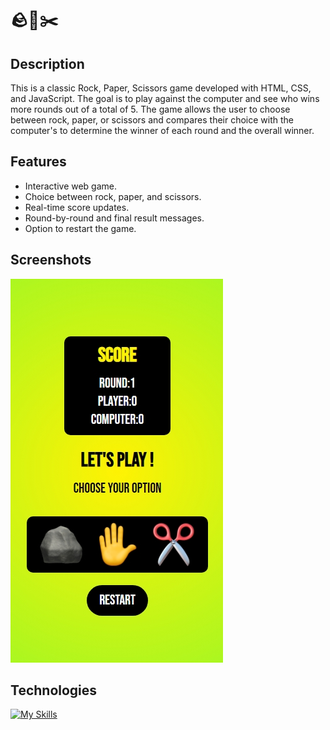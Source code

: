 
# :rock::page_with_curl::scissors:


## Description
This is a classic Rock, Paper, Scissors game developed with HTML, CSS, and JavaScript. The goal is to play against the computer and see who wins more rounds out of a total of 5. The game allows the user to choose between rock, paper, or scissors and compares their choice with the computer's to determine the winner of each round and the overall winner.

## Features
- Interactive web game.
- Choice between rock, paper, and scissors.
- Real-time score updates.
- Round-by-round and final result messages.
- Option to restart the game.

## Screenshots
![App Screenshot](assets/rps.jpeg)

## Technologies
[![My Skills](https://skillicons.dev/icons?i=js,html,css)](https://skillicons.dev)


